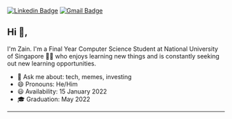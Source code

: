 [![Linkedin Badge](https://img.shields.io/badge/-blue?style=flat-square&logo=Linkedin&logoColor=white&link=https://www.linkedin.com/in/zain-alam-92a687157/)](https://www.linkedin.com/in/zain-alam-92a687157/) [![Gmail Badge](https://img.shields.io/badge/-c14438?style=flat-square&logo=Gmail&logoColor=white&link=mailto:zain.sma.mz@gmail.com)](mailto:zain.sma.mz@gmail.com)

## Hi 👋, 
I'm Zain. I'm a Final Year Computer Science Student at National University of Singapore 👨‍💻 who enjoys learning new things and is constantly seeking out new learning opportunities. 

- 💬 Ask me about: tech, memes, investing
- 😄 Pronouns: He/Him
- 😃 Availability: 15 January 2022
- 🎓 Graduation: May 2022
-----
